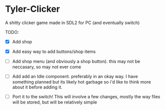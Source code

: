 # Tyler-Clicker
A shitty clicker game made in SDL2 for PC (and eventually switch)

TODO:

- [X] Add shop 
- [X] Add easy way to add buttons/shop items
- [ ] Add shop menu (and obviously a shop button). this may not be neccasary, so may not ever come
- [ ] Add add an Idle component. preferably in an okay way. I have something planned but its likely hot garbage so i'd like to think more about it before adding it.


- [ ] Port it to the switch! This will involve a few changes, mostly the way files will be stored, but will be relatively simple
